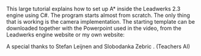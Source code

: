 This large tutorial explains how to set up A* inside the Leadwerks 2.3 engine using C#.
The program starts almost from scratch. The only thing that is working is the camera implementation. The starting template can be downloaded together with the Powerpoint used in the video, from the Leadwerks engine website or my own website: 

A special thanks to Stefan Leijnen and Slobodanka Zebric . (Teachers AI)
